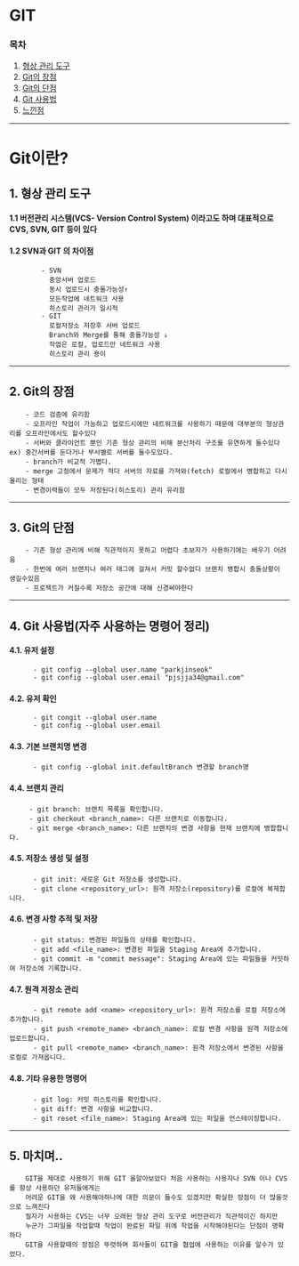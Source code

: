 # GIT
  ### 목차
  1. [형상 관리 도구](#1-형상-관리-도구)
  2. [Git의 장점](#2-git의-장점)
  3. [Git의 단점](#3-git의-단점)
  4. [Git 사용법](#4-git-사용법자주-사용하는-명령어-정리)
  5. [느낀점](#5-마치며)
---------------------
# Git이란?
## 1. 형상 관리 도구  
####    1.1 버전관리 시스템(VCS- Version Control System) 이라고도 하며 대표적으로 CVS, SVN, GIT 등이 있다
####    1.2 SVN과 GIT 의 차이점
```
        - SVN
          중앙서버 업로드
          동시 업로드시 충돌가능성↑
          모든작업에 네트워크 사용
          히스토리 관리가 일시적
        - GIT
          로컬저장소 저장후 서버 업로드
          Branch와 Merge를 통해 충돌가능성 ↓
          작업은 로컬, 업로드만 네트워크 사용
          히스토리 관리 용이
```
  ----------------

## 2. Git의 장점
```
    - 코드 검증에 유리함
    - 오프라인 작업이 가능하고 업로드시에만 네트워크를 사용하기 때문에 대부분의 형상관리를 오프라인에서도 할수있다
    - 서버와 클라이언트 뿐인 기존 형상 관리의 비해 분산처리 구조를 유연하게 둘수있다 ex) 중간서버를 둔다거나 부서별로 서버를 둘수도있다.
    - branch가 비교적 가볍다.
    - merge 고정에서 문제가 적다 서버의 자료를 가져와(fetch) 로컬에서 병합하고 다시 올리는 형태
    - 변경이력들이 모두 저장된다(히스토리) 관리 유리함
```
  ----------------

## 3. Git의 단점
```
    - 기존 형상 관리에 비해 직관적이지 못하고 어렵다 초보자가 사용하기에는 배우기 어려움
    - 한번에 여러 브랜치나 여러 태그에 걸쳐서 커밋 할수없다 브랜치 병합시 충돌상황이 생길수있음
    - 프로젝트가 커질수록 저장소 공간에 대해 신경써야한다
```
  ----------------

## 4. Git 사용법(자주 사용하는 명령어 정리)
 #### 4.1. 유저 설정 
```
      - git config --global user.name "parkjinseok"
      - git config --global user.email "pjsjja34@gmail.com"
```
#### 4.2. 유저 확인 
```
      - git congit --global user.name
      - git config --global user.email
```
#### 4.3. 기본 브랜치명 변경 
```
      - git config --global init.defaultBranch 변경할 branch명
```
#### 4.4. 브랜치 관리 
 ```
      - git branch: 브랜치 목록을 확인합니다.
      - git checkout <branch_name>: 다른 브랜치로 이동합니다.
      - git merge <branch_name>: 다른 브랜치의 변경 사항을 현재 브랜치에 병합합니다.
```
#### 4.5. 저장소 생성 및 설정 
```
      - git init: 새로운 Git 저장소를 생성합니다.
      - git clone <repository_url>: 원격 저장소(repository)를 로컬에 복제합니다.
```
#### 4.6. 변경 사항 추적 및 저장 
```
      - git status: 변경된 파일들의 상태를 확인합니다.
      - git add <file_name>: 변경된 파일을 Staging Area에 추가합니다.
      - git commit -m "commit message": Staging Area에 있는 파일들을 커밋하여 저장소에 기록합니다.
```
#### 4.7. 원격 저장소 관리
```
      - git remote add <name> <repository_url>: 원격 저장소를 로컬 저장소에 추가합니다.
      - git push <remote_name> <branch_name>: 로컬 변경 사항을 원격 저장소에 업로드합니다.
      - git pull <remote_name> <branch_name>: 원격 저장소에서 변경된 사항을 로컬로 가져옵니다.
```
#### 4.8. 기타 유용한 명령어 
```      
      - git log: 커밋 히스토리를 확인합니다.
      - git diff: 변경 사항을 비교합니다.
      - git reset <file_name>: Staging Area에 있는 파일을 언스테이징합니다.
```
  ----------------

## 5. 마치며..
```
    GIT을 제대로 사용하기 위해 GIT 을알아보았다 처음 사용하는 사용자나 SVN 이나 CVS를 항상 사용하던 유저들에게는
    어려운 GIT을 왜 사용해야하나에 대한 의문이 들수도 있겠지만 확실한 장점이 더 많을것으로 느껴진다
    필자가 사용하는 CVS는 너무 오래된 형상 관리 도구로 버전관리가 직관적이긴 하지만
    누군가 그파일을 작업할때 작업이 완료된 파일 위에 작업을 시작해야된다는 단점이 명확하다
    GIT을 사용할때의 장점은 뚜렷하며 회사들이 GIT을 협업에 사용하는 이유를 알수가 있었다.
```

